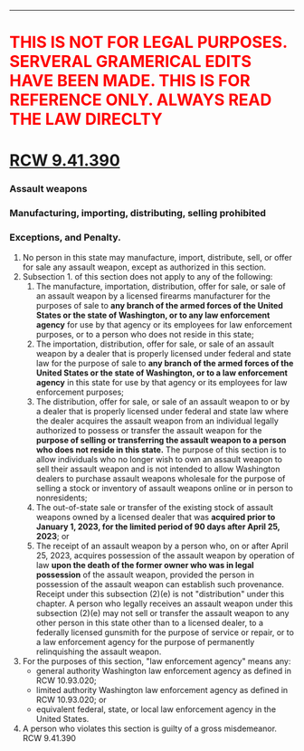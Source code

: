 
---

# <font color="red">THIS IS NOT FOR LEGAL PURPOSES. SERVERAL GRAMERICAL EDITS HAVE BEEN MADE. THIS IS FOR REFERENCE ONLY. ALWAYS READ THE LAW DIRECLTY</font>

# [RCW 9.41.390](https://app.leg.wa.gov/rcw/default.aspx?cite=9.41.390)

### Assault weapons 
### Manufacturing, importing, distributing, selling prohibited
### Exceptions, and Penalty.
1.  No person in this state may manufacture, import, distribute, sell, or offer for sale any assault weapon, except as authorized in this section.
2. Subsection 1. of this section does not apply to any of the following:
	1. The manufacture, importation, distribution, offer for sale, or sale of an assault weapon by a licensed firearms manufacturer for the purposes of sale to **any branch of the armed forces of the United States or the state of Washington, or to any law enforcement agency** for use by that agency or its employees for law enforcement purposes, or to a person who does not reside in this state;
	2. The importation, distribution, offer for sale, or sale of an assault weapon by a dealer that is properly licensed under federal and state law for the purpose of sale to **any branch of the armed forces of the United States or the state of Washington, or to a law enforcement agency** in this state for use by that agency or its employees for law enforcement purposes;
	3. The distribution, offer for sale, or sale of an assault weapon to or by a dealer that is properly licensed under federal and state law where the dealer acquires the assault weapon from an individual legally authorized to possess or transfer the assault weapon for the **purpose of selling or transferring the assault weapon to a person who does not reside in this state.** The purpose of this section is to allow individuals who no longer wish to own an assault weapon to sell their assault weapon and is not intended to allow Washington dealers to purchase assault weapons wholesale for the purpose of selling a stock or inventory of assault weapons online or in person to nonresidents;
	4. The out-of-state sale or transfer of the existing stock of assault weapons owned by a licensed dealer that was **acquired prior to January 1, 2023, for the limited period of 90 days after April 25, 2023**; or
	5. The receipt of an assault weapon by a person who, on or after April 25, 2023, acquires possession of the assault weapon by operation of law **upon the death of the former owner who was in legal possession** of the assault weapon, provided the person in possession of the assault weapon can establish such provenance. Receipt under this subsection (2)(e) is not "distribution" under this chapter. A person who legally receives an assault weapon under this subsection (2)(e) may not sell or transfer the assault weapon to any other person in this state other than to a licensed dealer, to a federally licensed gunsmith for the purpose of service or repair, or to a law enforcement agency for the purpose of permanently relinquishing the assault weapon.
3. For the purposes of this section, "law enforcement agency" means any:
	- general authority Washington law enforcement agency as defined in RCW 10.93.020;
 	- limited authority Washington law enforcement agency as defined in RCW 10.93.020; or
  	- equivalent federal, state, or local law enforcement agency in the United States.
5. A person who violates this section is guilty of a gross misdemeanor. RCW 9.41.390
